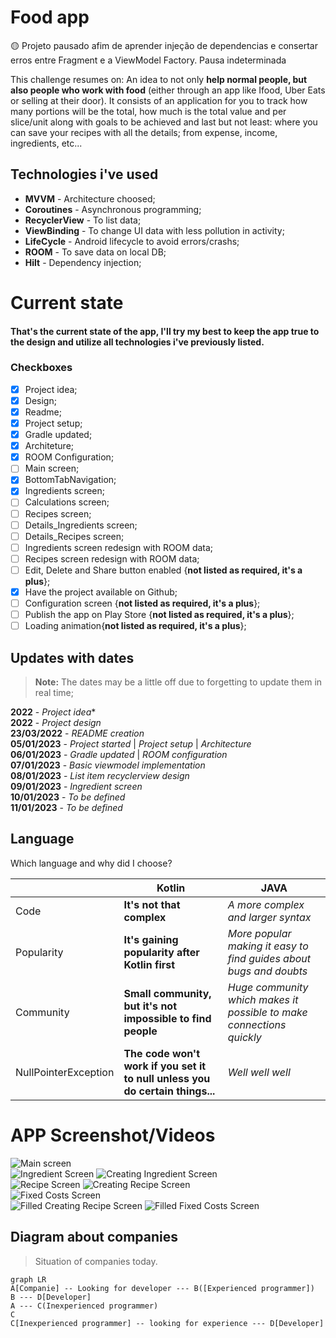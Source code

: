 # Food app

🟡 Projeto pausado afim de aprender injeção de dependencias e consertar erros entre Fragment e a ViewModel Factory. Pausa indeterminada

This challenge resumes on: An idea to not only **help normal people, but also people who work with food** (either through an app like Ifood, Uber Eats or selling at their door).
It consists of an application for you to track how many portions will be the total, how much is the total value and per slice/unit along with goals to be achieved and last but not least: where you can save your recipes with all the details; from expense, income, ingredients, etc...

## Technologies i've used

 - **MVVM** - Architecture choosed;
 - **Coroutines** - Asynchronous programming;
 - **RecyclerView** - To list data;
 - **ViewBinding** - To change UI data with less pollution in activity;
 - **LifeCycle** - Android lifecycle to avoid errors/crashs;
 - **ROOM** - To save data on local DB;
 - **Hilt** - Dependency injection;

# Current state

#### That's the current state of the app, I'll try my best to keep the app true to the design and utilize all technologies i've previously listed.

### Checkboxes

 - [x] Project idea;
 - [x] Design;
 - [x] Readme;
 - [x]  Project setup;
 - [x]  Gradle updated;
 - [x]  Architeture;
 - [x]  ROOM Configuration;
 - [ ]  Main screen;
 - [x]  BottomTabNavigation;
 - [x]  Ingredients screen;
 - [ ]  Calculations screen;
 - [ ]  Recipes screen;
 - [ ]  Details_Ingredients screen;
 - [ ]  Details_Recipes screen;
 - [ ]  Ingredients screen redesign with ROOM data;
 - [ ]  Recipes screen redesign with ROOM data;
 - [ ]  Edit, Delete and Share button enabled {**not listed as required, it's a plus**};
 - [x]  Have the project available on Github;
 - [ ]  Configuration screen {**not listed as required, it's a plus**};
 - [ ]  Publish the app on Play Store {**not listed as required, it's a plus**};
 - [ ]  Loading animation{**not listed as required, it's a plus**};

## Updates with dates
> **Note:** The dates may be a little off due to forgetting to update them in real time;

**2022** - 	*Project idea** <br>
**2022** - *Project design* <br>
**23/03/2022** - *README creation* <br>
**05/01/2023** - *Project started* | *Project setup* | *Architecture* <br>
**06/01/2023** - *Gradle updated* | *ROOM configuration* <br>
**07/01/2023** - *Basic viewmodel implementation* <br>
**08/01/2023** - *List item recyclerview design* <br>
**09/01/2023** - *Ingredient screen* <br>
**10/01/2023** - *To be defined* <br>
**11/01/2023** - *To be defined* <br>


## Language

Which language and why did I choose?

|                |Kotlin                          |JAVA                         |
|----------------|-------------------------------|-----------------------------|
|Code			 	  |**It's not that complex**     |*A more complex and larger syntax*|            
|Popularity     	  |**It's gaining popularity after Kotlin first**            |*More popular making it easy to find guides about bugs and doubts*         |
|Community       	  |**Small community, but it's not impossible to find people**|*Huge community which makes it possible to make connections quickly* |
|NullPointerException |**The code won't work if you set it to null unless you do certain things...**|*Well well well* |

# APP Screenshot/Videos

![Main screen](https://github.com/Lsortudo/NuPreco/blob/main/screenshots/MainScreen.png) <br>
![Ingredient Screen](https://github.com/Lsortudo/NuPreco/blob/main/screenshots/IngredientScreen.png)
![Creating Ingredient Screen](https://github.com/Lsortudo/NuPreco/blob/main/screenshots/detailsIngredientScreen.png) <br>
![Recipe Screen](https://github.com/Lsortudo/NuPreco/blob/main/screenshots/RecipeScreen.png)
![Creating Recipe Screen](https://github.com/Lsortudo/NuPreco/blob/main/screenshots/detailsRecipeScreen.png) <br>
![Fixed Costs Screen](https://github.com/Lsortudo/NuPreco/blob/main/screenshots/CalculationScreen.png) <br>
![Filled Creating Recipe Screen](https://github.com/Lsortudo/NuPreco/blob/main/screenshots/filledRecipeScreen.png)
![Filled Fixed Costs Screen](https://github.com/Lsortudo/NuPreco/blob/main/screenshots/filledCalculationScreen.png)

## Diagram about companies


> Situation of companies today.

```mermaid
graph LR
A[Companie] -- Looking for developer --- B([Experienced programmer])
B --- D[Developer]
A --- C(Inexperienced programmer)
C
C[Inexperienced programmer] -- looking for experience --- D[Developer]
```
